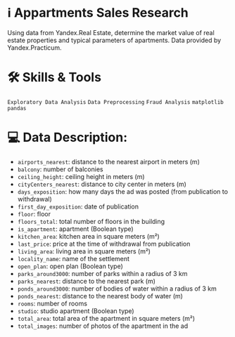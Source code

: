 # ℹ Appartments Sales Research

Using data from Yandex.Real Estate, determine the market value of real estate properties and typical parameters of apartments.
Data provided by Yandex.Practicum.

# 🛠 Skills & Tools

`Exploratory Data Analysis`
`Data Preprocessing`
`Fraud Analysis`
`matplotlib` `pandas`

# 💻 Data Description:

-   `airports_nearest`: distance to the nearest airport in meters (m)
-   `balcony`: number of balconies
-   `ceiling_height`: ceiling height in meters (m)
-   `cityCenters_nearest`: distance to city center in meters (m)
-   `days_exposition`: how many days the ad was posted (from publication to withdrawal)
-   `first_day_exposition`: date of publication
-   `floor`: floor
-   `floors_total`: total number of floors in the building
-   `is_apartment`: apartment (Boolean type)
-   `kitchen_area`: kitchen area in square meters (m²)
-   `last_price`: price at the time of withdrawal from publication
-   `living_area`: living area in square meters (m²)
-   `locality_name`: name of the settlement
-   `open_plan`: open plan (Boolean type)
-   `parks_around3000`: number of parks within a radius of 3 km
-   `parks_nearest`: distance to the nearest park (m)
-   `ponds_around3000`: number of bodies of water within a radius of 3 km
-   `ponds_nearest`: distance to the nearest body of water (m)
-   `rooms`: number of rooms
-   `studio`: studio apartment (Boolean type)
-   `total_area`: total area of the apartment in square meters (m²)
-   `total_images`: number of photos of the apartment in the ad

